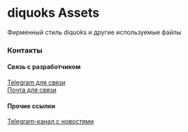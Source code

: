 # diquoks Assets

Фирменный стиль diquoks и другие используемые файлы

### Контакты

#### Связь с разработчиком

[Telegram для связи](https://t.me/diquoks)\
[Почта для связи](mailto:diquoks@yandex.ru)

#### Прочие ссылки

[Telegram-канал с новостями](https://t.me/diquoks_channel)
